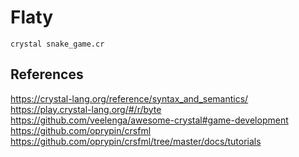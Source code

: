 # Flaty

```crystal
crystal snake_game.cr
```

## References

https://crystal-lang.org/reference/syntax_and_semantics/
https://play.crystal-lang.org/#/r/byte
https://github.com/veelenga/awesome-crystal#game-development
https://github.com/oprypin/crsfml
https://github.com/oprypin/crsfml/tree/master/docs/tutorials
